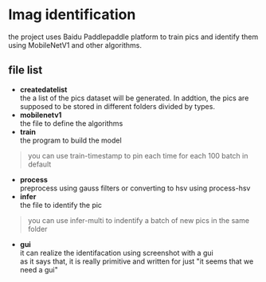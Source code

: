 # Imag identification
the project uses Baidu Paddlepaddle platform to train pics and identify them using MobileNetV1 and other algorithms.   

## file list
* **createdatelist**  
 the a list of the pics dataset will be generated. In addtion, the pics are supposed to be stored in different folders divided by types. 
 * **mobilenetv1**  
 the file to define the algorithms  
 * **train**  
 the program to build the model 
 >you can use train-timestamp to pin each time for each 100 batch in default 
 * **process**  
 preprocess using gauss filters or converting to hsv using process-hsv
 * **infer**  
 the file to identify the pic  
 > you can use infer-multi to indentify a batch of new pics in the same folder   
* **gui**  
it can realize the identifacation using screenshot with a gui  
as it says that, it is really primitive and written for just "it seems that we need a gui"

